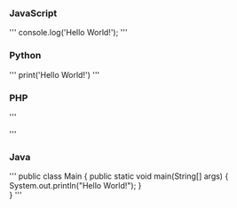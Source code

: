 ### JavaScript

''' console.log('Hello World!'); '''

### Python

''' print('Hello World!') '''

### PHP

'''
<?php
    echo "Hello World!", "\n";
?>
'''

### Java

'''
    public class Main {
	    public static void main(String[] args) {
        System.out.println("Hello World!");
    }	
}
'''
